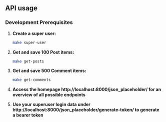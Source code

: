 ## API usage

### Development Prerequisites

1. **Create a super user:**
    ```bash
    make super-user
    ```

2. **Get and save 100 Post items:**
    ```bash
    make get-posts
    ```
  
3. **Get and save 500 Comment items:**
    ```bash
    make get-comments
    ```

4. **Access the homepage http://localhost:8000/json_placeholder/ for an overview of all possible endpoints**

5. **Use your superuser login data under http://localhost:8000/json_placeholder/generate-token/ to generate a bearer token**
